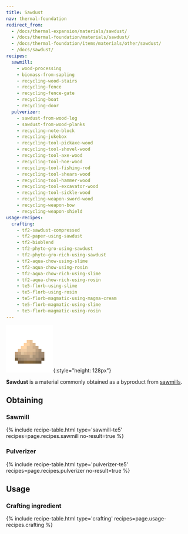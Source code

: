 ```yaml
---
title: Sawdust
nav: thermal-foundation
redirect_from:
  - /docs/thermal-expansion/materials/sawdust/
  - /docs/thermal-foundation/materials/sawdust/
  - /docs/thermal-foundation/items/materials/other/sawdust/
  - /docs/sawdust/
recipes:
  sawmill:
    - wood-processing
    - biomass-from-sapling
    - recycling-wood-stairs
    - recycling-fence
    - recycling-fence-gate
    - recycling-boat
    - recycling-door
  pulverizer:
    - sawdust-from-wood-log
    - sawdust-from-wood-planks
    - recycling-note-block
    - recycling-jukebox
    - recycling-tool-pickaxe-wood
    - recycling-tool-shovel-wood
    - recycling-tool-axe-wood
    - recycling-tool-hoe-wood
    - recycling-tool-fishing-rod
    - recycling-tool-shears-wood
    - recycling-tool-hammer-wood
    - recycling-tool-excavator-wood
    - recycling-tool-sickle-wood
    - recycling-weapon-sword-wood
    - recycling-weapon-bow
    - recycling-weapon-shield
usage-recipes:
  crafting:
    - tf2-sawdust-compressed
    - tf2-paper-using-sawdust
    - tf2-bioblend
    - tf2-phyto-gro-using-sawdust
    - tf2-phyto-gro-rich-using-sawdust
    - tf2-aqua-chow-using-slime
    - tf2-aqua-chow-using-rosin
    - tf2-aqua-chow-rich-using-slime
    - tf2-aqua-chow-rich-using-rosin
    - te5-florb-using-slime
    - te5-florb-using-rosin
    - te5-florb-magmatic-using-magma-cream
    - te5-florb-magmatic-using-slime
    - te5-florb-magmatic-using-rosin
---
```


![Sawdust](/assets/images/thermal-foundation/sawdust.png){:style="height: 128px"}


**Sawdust** is a material commonly obtained as a byproduct from
[sawmills](/docs/thermal-expansion/sawmill/).


Obtaining
---------

### Sawmill
{% include recipe-table.html type='sawmill-te5' recipes=page.recipes.sawmill no-result=true %}

### Pulverizer
{% include recipe-table.html type='pulverizer-te5' recipes=page.recipes.pulverizer no-result=true %}


Usage
-----

### Crafting ingredient
{% include recipe-table.html type='crafting' recipes=page.usage-recipes.crafting %}
